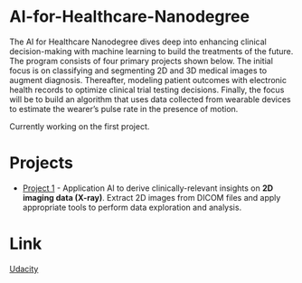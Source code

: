 # AI-for-Healthcare-Nanodegree
The AI for Healthcare Nanodegree dives deep into enhancing clinical decision-making with machine learning to build the treatments of the future. The program consists of four primary projects shown below. The initial focus is on  classifying and segmenting 2D and 3D medical images to augment diagnosis. Thereafter, modeling patient outcomes with electronic health records to optimize clinical trial testing decisions. Finally, the focus will be to build an algorithm that uses data collected from wearable devices to estimate the wearer’s pulse rate in the presence of motion.

Currently working on the first project.

# Projects 
- [Project 1](https://github.com/atkatchev/pneumonia-detection-from-chest-x-rays) - Application AI to derive clinically-relevant insights on **2D imaging data (X-ray)**. Extract 2D images from DICOM files and apply appropriate tools to perform data exploration and analysis.

# Link
[Udacity](https://www.udacity.com/course/ai-for-healthcare-nanodegree--nd320)
